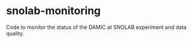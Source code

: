 # snolab-monitoring
Code to monitor the status of the DAMIC at SNOLAB experiment and data quality. 
